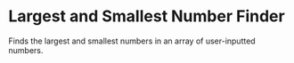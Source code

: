 # Largest and Smallest Number Finder
Finds the largest and smallest numbers in an array of user-inputted numbers.
